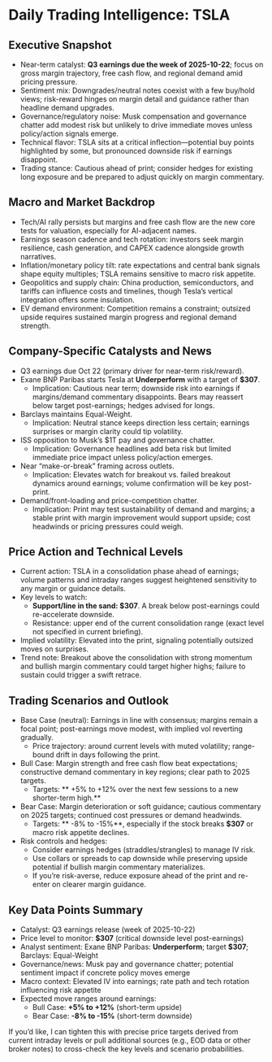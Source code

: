# Daily Trading Intelligence: TSLA

## Executive Snapshot
- Near-term catalyst: **Q3 earnings due the week of 2025-10-22**; focus on gross margin trajectory, free cash flow, and regional demand amid pricing pressure. 
- Sentiment mix: Downgrades/neutral notes coexist with a few buy/hold views; risk-reward hinges on margin detail and guidance rather than headline demand upgrades. 
- Governance/regulatory noise: Musk compensation and governance chatter add modest risk but unlikely to drive immediate moves unless policy/action signals emerge. 
- Technical flavor: TSLA sits at a critical inflection—potential buy points highlighted by some, but pronounced downside risk if earnings disappoint. 
- Trading stance: Cautious ahead of print; consider hedges for existing long exposure and be prepared to adjust quickly on margin commentary.

## Macro and Market Backdrop
- Tech/AI rally persists but margins and free cash flow are the new core tests for valuation, especially for AI-adjacent names.
- Earnings season cadence and tech rotation: investors seek margin resilience, cash generation, and CAPEX cadence alongside growth narratives.
- Inflation/monetary policy tilt: rate expectations and central bank signals shape equity multiples; TSLA remains sensitive to macro risk appetite.
- Geopolitics and supply chain: China production, semiconductors, and tariffs can influence costs and timelines, though Tesla’s vertical integration offers some insulation.
- EV demand environment: Competition remains a constraint; outsized upside requires sustained margin progress and regional demand strength.

## Company-Specific Catalysts and News
- Q3 earnings due Oct 22 (primary driver for near-term risk/reward).
- Exane BNP Paribas starts Tesla at **Underperform** with a target of **$307**.
  - Implication: Cautious near term; downside risk into earnings if margins/demand commentary disappoints. Bears may reassert below target post-earnings; hedges advised for longs.
- Barclays maintains Equal-Weight.
  - Implication: Neutral stance keeps direction less certain; earnings surprises or margin clarity could tip volatility.
- ISS opposition to Musk’s $1T pay and governance chatter.
  - Implication: Governance headlines add beta risk but limited immediate price impact unless policy/action emerges.
- Near “make-or-break” framing across outlets.
  - Implication: Elevates watch for breakout vs. failed breakout dynamics around earnings; volume confirmation will be key post-print.
- Demand/front-loading and price-competition chatter.
  - Implication: Print may test sustainability of demand and margins; a stable print with margin improvement would support upside; cost headwinds or pricing pressures could weigh.

## Price Action and Technical Levels
- Current action: TSLA in a consolidation phase ahead of earnings; volume patterns and intraday ranges suggest heightened sensitivity to any margin or guidance details.
- Key levels to watch:
  - **Support/line in the sand: $307**. A break below post-earnings could re-accelerate downside.
  - Resistance: upper end of the current consolidation range (exact level not specified in current briefing).
- Implied volatility: Elevated into the print, signaling potentially outsized moves on surprises.
- Trend note: Breakout above the consolidation with strong momentum and bullish margin commentary could target higher highs; failure to sustain could trigger a swift retrace.

## Trading Scenarios and Outlook
- Base Case (neutral): Earnings in line with consensus; margins remain a focal point; post-earnings move modest, with implied vol reverting gradually.
  - Price trajectory: around current levels with muted volatility; range-bound drift in days following the print.
- Bull Case: Margin strength and free cash flow beat expectations; constructive demand commentary in key regions; clear path to 2025 targets.
  - Targets: ** +5% to +12% over the next few sessions to a new shorter-term high.** 
- Bear Case: Margin deterioration or soft guidance; cautious commentary on 2025 targets; continued cost pressures or demand headwinds.
  - Targets: ** -8% to -15%**, especially if the stock breaks **$307** or macro risk appetite declines.
- Risk controls and hedges:
  - Consider earnings hedges (straddles/strangles) to manage IV risk.
  - Use collars or spreads to cap downside while preserving upside potential if bullish margin commentary materializes.
  - If you’re risk-averse, reduce exposure ahead of the print and re-enter on clearer margin guidance.

## Key Data Points Summary
- Catalyst: Q3 earnings release (week of 2025-10-22)
- Price level to monitor: **$307** (critical downside level post-earnings)
- Analyst sentiment: Exane BNP Paribas: **Underperform**; target **$307**; Barclays: Equal-Weight
- Governance/news: Musk pay and governance chatter; potential sentiment impact if concrete policy moves emerge
- Macro context: Elevated IV into earnings; rate path and tech rotation influencing risk appetite
- Expected move ranges around earnings:
  - Bull Case: **+5% to +12%** (short-term upside)
  - Bear Case: **-8% to -15%** (short-term downside)

If you’d like, I can tighten this with precise price targets derived from current intraday levels or pull additional sources (e.g., EOD data or other broker notes) to cross-check the key levels and scenario probabilities.